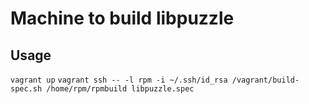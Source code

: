 Machine to build libpuzzle
========


Usage
-------
`vagrant up`
`vagrant ssh -- -l rpm -i ~/.ssh/id_rsa /vagrant/build-spec.sh /home/rpm/rpmbuild libpuzzle.spec`
